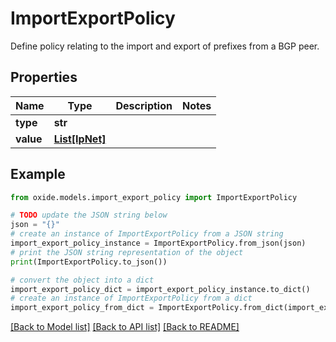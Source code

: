 # ImportExportPolicy

Define policy relating to the import and export of prefixes from a BGP peer.

## Properties

Name | Type | Description | Notes
------------ | ------------- | ------------- | -------------
**type** | **str** |  | 
**value** | [**List[IpNet]**](IpNet.md) |  | 

## Example

```python
from oxide.models.import_export_policy import ImportExportPolicy

# TODO update the JSON string below
json = "{}"
# create an instance of ImportExportPolicy from a JSON string
import_export_policy_instance = ImportExportPolicy.from_json(json)
# print the JSON string representation of the object
print(ImportExportPolicy.to_json())

# convert the object into a dict
import_export_policy_dict = import_export_policy_instance.to_dict()
# create an instance of ImportExportPolicy from a dict
import_export_policy_from_dict = ImportExportPolicy.from_dict(import_export_policy_dict)
```
[[Back to Model list]](../README.md#documentation-for-models) [[Back to API list]](../README.md#documentation-for-api-endpoints) [[Back to README]](../README.md)


